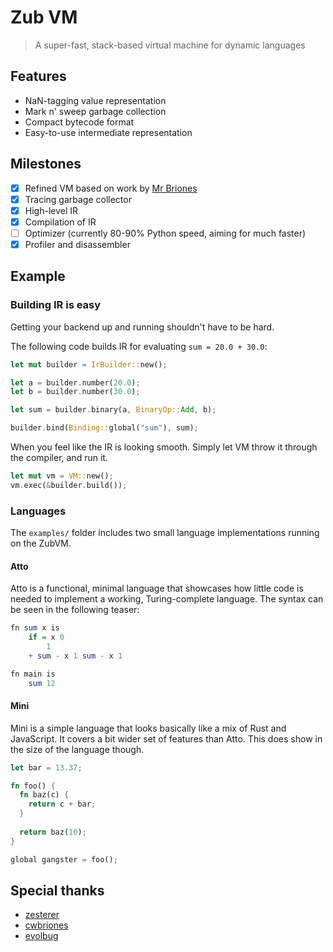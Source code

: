 # Zub VM
> A super-fast, stack-based virtual machine for dynamic languages

## Features

- NaN-tagging value representation
- Mark n' sweep garbage collection
- Compact bytecode format
- Easy-to-use intermediate representation

## Milestones

- [x] Refined VM based on work by [Mr Briones](https://github.com/cwbriones)
- [x] Tracing garbage collector
- [x] High-level IR
- [x] Compilation of IR
- [ ] Optimizer (currently 80-90% Python speed, aiming for much faster)
- [x] Profiler and disassembler

## Example

### Building IR is easy

Getting your backend up and running shouldn't have to be hard.

The following code builds IR for evaluating `sum = 20.0 + 30.0`:

```rust
let mut builder = IrBuilder::new();

let a = builder.number(20.0);
let b = builder.number(30.0);

let sum = builder.binary(a, BinaryOp::Add, b);

builder.bind(Binding::global("sum"), sum);
```

When you feel like the IR is looking smooth. Simply let VM throw it through the compiler, and run it.

```rust
let mut vm = VM::new();
vm.exec(&builder.build());
```

### Languages

The `examples/` folder includes two small language implementations running on the ZubVM.

#### Atto

Atto is a functional, minimal language that showcases how little code is needed to implement a working, Turing-complete language. The syntax can be seen in the following teaser:

```hs
fn sum x is
    if = x 0
        1
    + sum - x 1 sum - x 1

fn main is
    sum 12
```

#### Mini

Mini is a simple language that looks basically like a mix of Rust and JavaScript. It covers a bit wider set of features than Atto. This does show in the size of the language though.

```rust
let bar = 13.37;

fn foo() {
  fn baz(c) {
    return c + bar;
  }
  
  return baz(10);
}

global gangster = foo();
```


## Special thanks

- [zesterer](https://github.com/zesterer)
- [cwbriones](https://github.com/cwbriones)
- [evolbug](https://github.com/evolbug)
